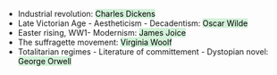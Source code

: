 - Industrial revolution: <mark style="background: #47C9623D;">Charles Dickens</mark>
- Late Victorian Age - Aestheticism - Decadentism: <mark style="background: #47C9623D;">Oscar Wilde</mark>
- Easter rising, WW1- Modernism: <mark style="background: #47C9623D;">James Joice</mark>
- The suffragette movement: <mark style="background: #47C9623D;">Virginia Woolf</mark>
- Totalitarian regimes - Literature of committement - Dystopian novel: <mark style="background: #47C9623D;">George Orwell</mark>